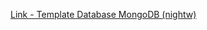 [Link - Template Database MongoDB (nightw)](https://github.com/nightw/mikoomi-zabbix-mongodb-monitoring)
